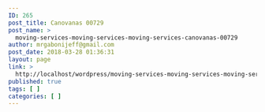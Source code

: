 ```yaml
---
ID: 265
post_title: Canovanas 00729
post_name: >
  moving-services-moving-services-moving-services-canovanas-00729
author: mrgabonijeff@gmail.com
post_date: 2018-03-28 01:36:31
layout: page
link: >
  http://localhost/wordpress/moving-services-moving-services-moving-services-canovanas-00729/
published: true
tags: [ ]
categories: [ ]
---
```

